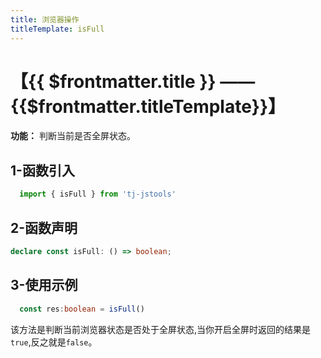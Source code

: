 ```yaml
---
title: 浏览器操作
titleTemplate: isFull
---
```


# 【{{ $frontmatter.title }} —— {{$frontmatter.titleTemplate}}】

**功能：** 判断当前是否全屏状态。

## 1-函数引入

```js 
  import { isFull } from 'tj-jstools'
```
## 2-函数声明
```ts
declare const isFull: () => boolean;
```

## 3-使用示例

```ts
  const res:boolean = isFull()
```
该方法是判断当前浏览器状态是否处于全屏状态,当你开启全屏时返回的结果是`true`,反之就是`false`。